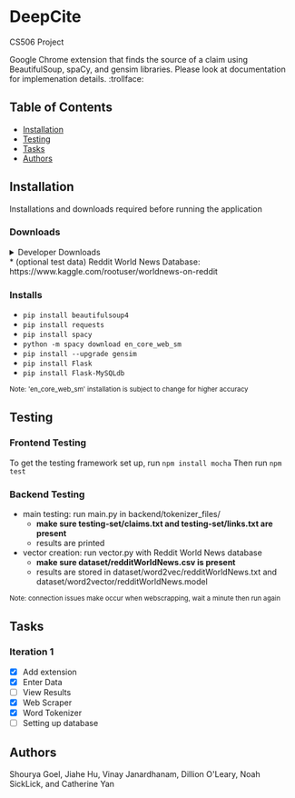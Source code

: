 # DeepCite
CS506 Project
<p> Google Chrome extension that finds the source of a claim using BeautifulSoup, spaCy, and gensim libraries. Please look at documentation for implemenation details. :trollface:</p>

## Table of Contents
* [Installation](#installation)
* [Testing](#testing)
* [Tasks](#tasks)
* [Authors](#authors)

## Installation
Installations and downloads required before running the application
### Downloads
<details>
  <summary> Developer Downloads </summary>
  <ul>
  <li>* MySQL documentation: https://dev.mysql.com/doc/mysql-getting-started/en/ </li>
   <li>* Recommended Database/Downloads:</li>
   <ul><li>* free remote mysql(100MB cap): https://remotemysql.com/</li>
   <li>* Community Server: https://dev.mysql.com/downloads/mysql/</li> 
   <li>* Visual Studio database: https://dev.mysql.com/downloads/windows/visualstudio/ </li>
   <li>* MySQL WorkBench: https://dev.mysql.com/downloads/workbench/ </li>
   <li>* General mySQL installer: https://dev.mysql.com/downloads/installer/</li> 
   </ul>
 </ul>
  
  <small> Currently looking at Google News vector space https://code.google.com/archive/p/word2vec/ </small>
  <small> other word2vec options: https://github.com/3Top/word2vec-api#where-to-get-a-pretrained-models </small>
  
</details>
* (optional test data) Reddit World News Database: https://www.kaggle.com/rootuser/worldnews-on-reddit


### Installs
* `pip install beautifulsoup4`
* `pip install requests`
* `pip install spacy`
* `python -m spacy download en_core_web_sm` 
* `pip install --upgrade gensim`
* `pip install Flask`
* `pip install Flask-MySQLdb`

<small>Note: 'en_core_web_sm' installation is subject to change for higher accuracy</small>

## Testing
### Frontend Testing
To get the testing framework set up, run `npm install mocha`
Then run `npm test`

### Backend Testing
  * main testing: run main.py in backend/tokenizer_files/
    *  **make sure testing-set/claims.txt and testing-set/links.txt are present**
    * results are printed
  * vector creation: run vector.py with Reddit World News database
    * **make sure dataset/redditWorldNews.csv is present**
    * results are stored in dataset/word2vec/redditWorldNews.txt and dataset/word2vector/redditWorldNews.model

<small>Note: connection issues make occur when webscrapping, wait a minute then run again</small>

## Tasks
### Iteration 1
- [x] Add extension
- [x] Enter Data
- [ ] View Results
- [x] Web Scraper
- [x] Word Tokenizer
- [ ] Setting up database

## Authors
Shourya Goel, Jiahe Hu, Vinay Janardhanam, Dillion O'Leary, Noah SickLick, and Catherine Yan
